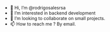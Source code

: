 - 👋 Hi, I’m @rodrigosalesrsa
- 👀 I’m interested in backend development
- 💞️ I’m looking to collaborate on small projects. 
- 📫 How to reach me ? By email. 

<!---
rodrigosalesrsa/rodrigosalesrsa is a ✨ special ✨ repository because its `README.md` (this file) appears on your GitHub profile.
You can click the Preview link to take a look at your changes.
--->
